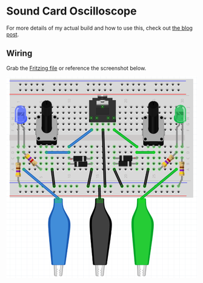 # Sound Card Oscilloscope
For more details of my actual build and how to use this, check out [the blog post](https://nick.blog/2017/08/22/sound-card-oscilloscope/).

## Wiring
Grab the [Fritzing file](./sound-card-oscilloscope.fzz) or reference the screenshot below.

![Sound Card Oscilloscope](./sound-card-oscilloscope.png?raw=true "Sound Card Oscilloscope")
